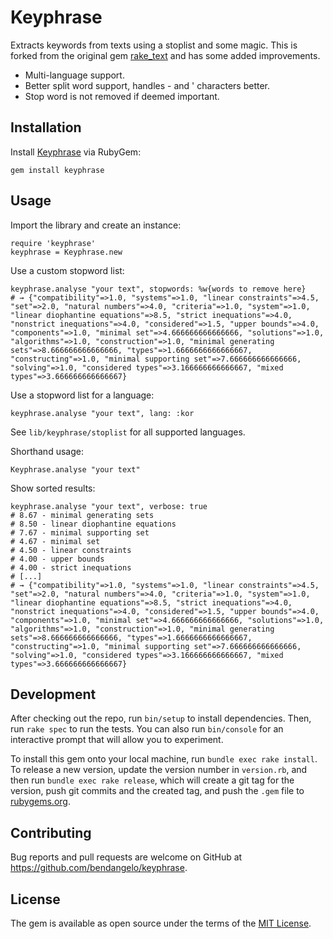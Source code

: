 # Keyphrase

Extracts keywords from texts using a stoplist and some magic. This is forked
from the original gem [rake_text](https://github.com/voidplus/rake-text-ruby)
and has some added improvements.

* Multi-language support.
* Better split word support, handles - and ' characters better.
* Stop word is not removed if deemed important.

## Installation

Install [Keyphrase](https://rubygems.org/gems/keyphrase) via RubyGem:

```
gem install keyphrase
```

## Usage

Import the library and create an instance:

```
require 'keyphrase'
keyphrase = Keyphrase.new
```

Use a custom stopword list:

```
keyphrase.analyse "your text", stopwords: %w{words to remove here}
# → {"compatibility"=>1.0, "systems"=>1.0, "linear constraints"=>4.5, "set"=>2.0, "natural numbers"=>4.0, "criteria"=>1.0, "system"=>1.0, "linear diophantine equations"=>8.5, "strict inequations"=>4.0, "nonstrict inequations"=>4.0, "considered"=>1.5, "upper bounds"=>4.0, "components"=>1.0, "minimal set"=>4.666666666666666, "solutions"=>1.0, "algorithms"=>1.0, "construction"=>1.0, "minimal generating sets"=>8.666666666666666, "types"=>1.6666666666666667, "constructing"=>1.0, "minimal supporting set"=>7.666666666666666, "solving"=>1.0, "considered types"=>3.166666666666667, "mixed types"=>3.666666666666667}
```

Use a stopword list for a language:

```
keyphrase.analyse "your text", lang: :kor
```
See `lib/keyphrase/stoplist` for all supported languages.

Shorthand usage:

```
Keyphrase.analyse "your text"
```

Show sorted results:

```
keyphrase.analyse "your text", verbose: true
# 8.67 - minimal generating sets
# 8.50 - linear diophantine equations
# 7.67 - minimal supporting set
# 4.67 - minimal set
# 4.50 - linear constraints
# 4.00 - upper bounds
# 4.00 - strict inequations
# [...]
# → {"compatibility"=>1.0, "systems"=>1.0, "linear constraints"=>4.5, "set"=>2.0, "natural numbers"=>4.0, "criteria"=>1.0, "system"=>1.0, "linear diophantine equations"=>8.5, "strict inequations"=>4.0, "nonstrict inequations"=>4.0, "considered"=>1.5, "upper bounds"=>4.0, "components"=>1.0, "minimal set"=>4.666666666666666, "solutions"=>1.0, "algorithms"=>1.0, "construction"=>1.0, "minimal generating sets"=>8.666666666666666, "types"=>1.6666666666666667, "constructing"=>1.0, "minimal supporting set"=>7.666666666666666, "solving"=>1.0, "considered types"=>3.166666666666667, "mixed types"=>3.666666666666667}
```

## Development

After checking out the repo, run `bin/setup` to install dependencies. Then, run `rake spec` to run the tests. You can also run `bin/console` for an interactive prompt that will allow you to experiment.

To install this gem onto your local machine, run `bundle exec rake install`. To release a new version, update the version number in `version.rb`, and then run `bundle exec rake release`, which will create a git tag for the version, push git commits and the created tag, and push the `.gem` file to [rubygems.org](https://rubygems.org).

## Contributing

Bug reports and pull requests are welcome on GitHub at https://github.com/bendangelo/keyphrase.

## License

The gem is available as open source under the terms of the [MIT License](https://opensource.org/licenses/MIT).
